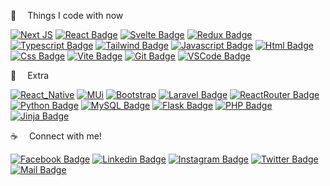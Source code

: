 



:basketball: &emsp;Things I code with now

[![Next JS](https://img.shields.io/badge/Next-black?style=for-the-badge&logo=next.js&logoColor=white)](#)
[![React Badge](https://img.shields.io/badge/React-20232A?style=for-the-badge&logo=react&logoColor=61DAFB)](https://github.com/Mir-Fayek-Hossain/ajkerkhobor-ReactJS)
[![Svelte Badge](https://img.shields.io/badge/Svelte-4A4A55?style=for-the-badge&logo=svelte&logoColor=FF3E00)](#)
[![Redux Badge](https://img.shields.io/badge/Redux-593D88?style=for-the-badge&logo=redux&logoColor=white)](#)
[![Typescript Badge](https://img.shields.io/badge/-Typescript-007acc?style=for-the-badge&labelColor=black&logo=typescript&logoColor=007acc)](#)
[![Tailwind Badge](https://img.shields.io/badge/Tailwind-38B2AC?style=for-the-badge&logo=tailwind-css&logoColor=white)](#)
[![Javascript Badge](https://img.shields.io/badge/-Javascript-F0DB4F?style=for-the-badge&labelColor=black&logo=javascript&logoColor=F0DB4F)](#)
[![Html Badge](https://img.shields.io/badge/HTML5-E34F26?style=for-the-badge&logo=html5&logoColor=white)](#)
[![Css Badge](https://img.shields.io/badge/CSS3-1572B6?style=for-the-badge&logo=css3&logoColor=white)](#)
[![Vite Badge](https://img.shields.io/badge/vite-A14AED?style=for-the-badge&logo=vite&logoColor=white)](#)
[![Git Badge](https://img.shields.io/badge/Git-F05032?style=for-the-badge&logo=git&logoColor=white)](https://github.com/Mir-Fayek-Hossain)
[![VSCode Badge](https://img.shields.io/badge/Visual_Studio-1877F2?style=for-the-badge&logo=visual%20studio&logoColor=white)](#) 



:gift: &emsp;Extra

[![React_Native](https://img.shields.io/badge/React_Native-20232A?style=for-the-badge&logo=react&logoColor=61DAFB)](#)
[![MUi](https://img.shields.io/badge/Material--UI-0081CB?style=for-the-badge&logo=material-ui&logoColor=white)](#)
[![Bootstrap](https://img.shields.io/badge/Bootstrap-563D7C?style=for-the-badge&logo=bootstrap&logoColor=white)](#)
[![Laravel Badge](https://img.shields.io/badge/Laravel-F05032?style=for-the-badge&logo=Laravel&logoColor=white)](https://github.com/Mir-Fayek-Hossain/ecom-cart-system-Laravel8-PHP-Ajax)
[![ReactRouter Badge](https://img.shields.io/badge/React_Router-CA4245?style=for-the-badge&logo=react-router&logoColor=white)](https://github.com/Mir-Fayek-Hossain/ajkerkhobor-ReactJS)
[![Python Badge](https://img.shields.io/badge/Python-4EA94B?style=for-the-badge&logo=Python&logoColor=white)](https://github.com/Mir-Fayek-Hossain/lab-management-system-jinja2)
[![MySQL Badge](https://img.shields.io/badge/MySQL-white?style=for-the-badge&logo=MySQL&logoColor=F05032)](https://github.com/Mir-Fayek-Hossain/ecom-cart-system-Laravel8-PHP-Ajax)
[![Flask Badge](https://img.shields.io/badge/Flask-FF0000?style=for-the-badge&logo=Flask&logoColor=white)](https://github.com/Mir-Fayek-Hossain/lab-management-system-jinja2)
[![PHP Badge](https://img.shields.io/badge/PHP-1877F2?style=for-the-badge&logo=PHP&logoColor=white)](https://github.com/Mir-Fayek-Hossain/ecom-cart-system-Laravel8-PHP-Ajax) 
[![Jinja Badge](https://img.shields.io/badge/Jinja-white?style=for-the-badge&logo=Jinja&logoColor=FF0000)](https://github.com/Mir-Fayek-Hossain/lab-management-system-jinja2)


:coffee: &emsp;Connect with me!

[![Facebook Badge](https://img.shields.io/badge/Facebook-1877F2?style=for-the-badge&logo=facebook&logoColor=white)](https://www.facebook.com/fayek.hossain.5) 
[![Linkedin Badge](https://img.shields.io/badge/LinkedIn-0077B5?style=for-the-badge&logo=linkedin&logoColor=white)](https://www.linkedin.com/in/mir-fayek-49920a233/) 
[![Instagram Badge](https://img.shields.io/badge/Instagram-E4405F?style=for-the-badge&logo=instagram&logoColor=white)](https://instagram.com/fayekhossain?igshid=YmMyMTA2M2Y=) 
[![Twitter Badge](https://img.shields.io/badge/Twitter-1DA1F2?style=for-the-badge&logo=twitter&logoColor=white)](https://twitter.com/mirfayekhossain) 
[![Mail Badge](https://img.shields.io/badge/Gmail-D14836?style=for-the-badge&logo=gmail&logoColor=white)](mailto:mirfayekhossain@gmail.com)
